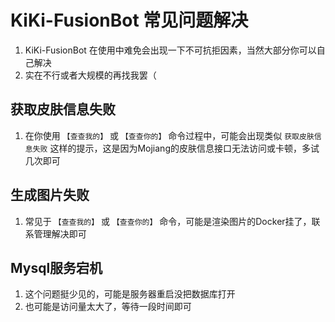 # KiKi-FusionBot 常见问题解决

1. KiKi-FusionBot 在使用中难免会出现一下不可抗拒因素，当然大部分你可以自己解决
2. 实在不行或者大规模的再找我罢（

## 获取皮肤信息失败
1. 在你使用 `【查查我的】` 或 `【查查你的】` 命令过程中，可能会出现类似 `获取皮肤信息失败` 这样的提示，这是因为Mojiang的皮肤信息接口无法访问或卡顿，多试几次即可

## 生成图片失败
1. 常见于 `【查查我的】` 或 `【查查你的】` 命令，可能是渲染图片的Docker挂了，联系管理解决即可

## Mysql服务宕机
1. 这个问题挺少见的，可能是服务器重启没把数据库打开
2. 也可能是访问量太大了，等待一段时间即可